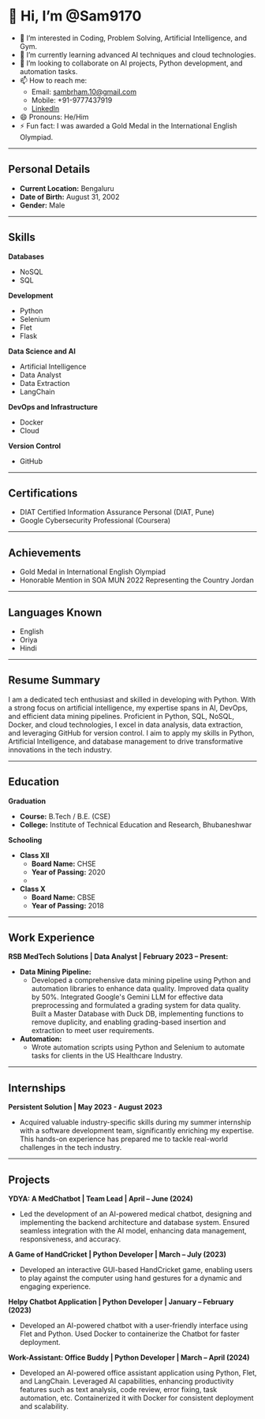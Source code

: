 # 👋 Hi, I’m @Sam9170
- 👀 I’m interested in Coding, Problem Solving, Artificial Intelligence, and Gym.
- 🌱 I’m currently learning advanced AI techniques and cloud technologies.
- 💞️ I’m looking to collaborate on AI projects, Python development, and automation tasks.
- 📫 How to reach me:
  - Email: sambrham.10@gmail.com
  - Mobile: +91-9777437919
  - [LinkedIn](https://www.linkedin.com/in/sambrham)
- 😄 Pronouns: He/Him
- ⚡ Fun fact: I was awarded a Gold Medal in the International English Olympiad.

---

## Personal Details

- **Current Location:** Bengaluru
- **Date of Birth:** August 31, 2002
- **Gender:** Male

---

## Skills

**Databases**
- NoSQL
- SQL

**Development**
- Python
- Selenium
- Flet
- Flask

**Data Science and AI**
- Artificial Intelligence
- Data Analyst
- Data Extraction
- LangChain

**DevOps and Infrastructure**
- Docker
- Cloud

**Version Control**
- GitHub

---

## Certifications
- DIAT Certified Information Assurance Personal (DIAT, Pune)
- Google Cybersecurity Professional (Coursera)

---

## Achievements
- Gold Medal in International English Olympiad
- Honorable Mention in SOA MUN 2022 Representing the Country Jordan

---

## Languages Known
- English
- Oriya
- Hindi

---

## Resume Summary

I am a dedicated tech enthusiast and skilled in developing with Python. With a strong focus on artificial intelligence, my expertise spans in AI, DevOps, and efficient data mining pipelines. Proficient in Python, SQL, NoSQL, Docker, and cloud technologies, I excel in data analysis, data extraction, and leveraging GitHub for version control. I aim to apply my skills in Python, Artificial Intelligence, and database management to drive transformative innovations in the tech industry.

---

## Education

**Graduation**
- **Course:** B.Tech / B.E. (CSE)
- **College:** Institute of Technical Education and Research, Bhubaneshwar

**Schooling**
- **Class XII**
  - **Board Name:** CHSE
  - **Year of Passing:** 2020
  - 
- **Class X**
  - **Board Name:** CBSE
  - **Year of Passing:** 2018

---

## Work Experience

**RSB MedTech Solutions | Data Analyst | February 2023 – Present:**
- **Data Mining Pipeline:**
  - Developed a comprehensive data mining pipeline using Python and automation libraries to enhance data quality. Improved data quality by 50%. Integrated Google's Gemini LLM for effective data preprocessing and formulated a grading system for data quality. Built a Master Database with Duck DB, implementing functions to remove duplicity, and enabling grading-based insertion and extraction to meet user requirements.
- **Automation:**
  - Wrote automation scripts using Python and Selenium to automate tasks for clients in the US Healthcare Industry.

---

## Internships

**Persistent Solution | May 2023 - August 2023**
- Acquired valuable industry-specific skills during my summer internship with a software development team, significantly enriching my expertise. This hands-on experience has prepared me to tackle real-world challenges in the tech industry.

---

## Projects

**YDYA: A MedChatbot | Team Lead | April – June (2024)**
- Led the development of an AI-powered medical chatbot, designing and implementing the backend architecture and database system. Ensured seamless integration with the AI model, enhancing data management, responsiveness, and accuracy.

**A Game of HandCricket | Python Developer | March – July (2023)**
- Developed an interactive GUI-based HandCricket game, enabling users to play against the computer using hand gestures for a dynamic and engaging experience.

**Helpy Chatbot Application | Python Developer | January – February (2023)**
- Developed an AI-powered chatbot with a user-friendly interface using Flet and Python. Used Docker to containerize the Chatbot for faster deployment.

**Work-Assistant: Office Buddy | Python Developer | March – April (2024)**
- Developed an AI-powered office assistant application using Python, Flet, and LangChain. Leveraged AI capabilities, enhancing productivity features such as text analysis, code review, error fixing, task automation, etc. Containerized it with Docker for consistent deployment and scalability.

